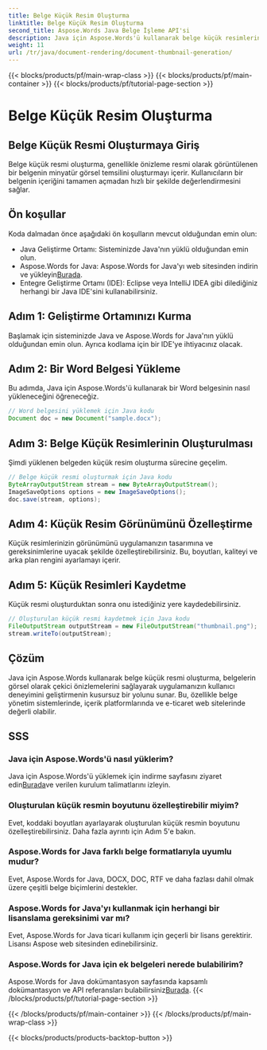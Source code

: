 ```yaml
---
title: Belge Küçük Resim Oluşturma
linktitle: Belge Küçük Resim Oluşturma
second_title: Aspose.Words Java Belge İşleme API'si
description: Java için Aspose.Words'ü kullanarak belge küçük resimlerinin nasıl oluşturulacağını öğrenin. Görsel önizlemelerle kullanıcı deneyimlerini geliştirin.
weight: 11
url: /tr/java/document-rendering/document-thumbnail-generation/
---
```


{{< blocks/products/pf/main-wrap-class >}}
{{< blocks/products/pf/main-container >}}
{{< blocks/products/pf/tutorial-page-section >}}

# Belge Küçük Resim Oluşturma


## Belge Küçük Resmi Oluşturmaya Giriş

Belge küçük resmi oluşturma, genellikle önizleme resmi olarak görüntülenen bir belgenin minyatür görsel temsilini oluşturmayı içerir. Kullanıcıların bir belgenin içeriğini tamamen açmadan hızlı bir şekilde değerlendirmesini sağlar.

## Ön koşullar

Koda dalmadan önce aşağıdaki ön koşulların mevcut olduğundan emin olun:

- Java Geliştirme Ortamı: Sisteminizde Java'nın yüklü olduğundan emin olun.
-  Aspose.Words for Java: Aspose.Words for Java'yı web sitesinden indirin ve yükleyin[Burada](https://releases.aspose.com/words/java/).
- Entegre Geliştirme Ortamı (IDE): Eclipse veya IntelliJ IDEA gibi dilediğiniz herhangi bir Java IDE'sini kullanabilirsiniz.

## Adım 1: Geliştirme Ortamınızı Kurma

Başlamak için sisteminizde Java ve Aspose.Words for Java'nın yüklü olduğundan emin olun. Ayrıca kodlama için bir IDE'ye ihtiyacınız olacak.

## Adım 2: Bir Word Belgesi Yükleme

Bu adımda, Java için Aspose.Words'ü kullanarak bir Word belgesinin nasıl yükleneceğini öğreneceğiz.

```java
// Word belgesini yüklemek için Java kodu
Document doc = new Document("sample.docx");
```

## Adım 3: Belge Küçük Resimlerinin Oluşturulması

Şimdi yüklenen belgeden küçük resim oluşturma sürecine geçelim.

```java
// Belge küçük resmi oluşturmak için Java kodu
ByteArrayOutputStream stream = new ByteArrayOutputStream();
ImageSaveOptions options = new ImageSaveOptions();
doc.save(stream, options);
```

## Adım 4: Küçük Resim Görünümünü Özelleştirme

Küçük resimlerinizin görünümünü uygulamanızın tasarımına ve gereksinimlerine uyacak şekilde özelleştirebilirsiniz. Bu, boyutları, kaliteyi ve arka plan rengini ayarlamayı içerir.

## Adım 5: Küçük Resimleri Kaydetme

Küçük resmi oluşturduktan sonra onu istediğiniz yere kaydedebilirsiniz.

```java
// Oluşturulan küçük resmi kaydetmek için Java kodu
FileOutputStream outputStream = new FileOutputStream("thumbnail.png");
stream.writeTo(outputStream);
```

## Çözüm

Java için Aspose.Words kullanarak belge küçük resmi oluşturma, belgelerin görsel olarak çekici önizlemelerini sağlayarak uygulamanızın kullanıcı deneyimini geliştirmenin kusursuz bir yolunu sunar. Bu, özellikle belge yönetim sistemlerinde, içerik platformlarında ve e-ticaret web sitelerinde değerli olabilir.

## SSS

### Java için Aspose.Words'ü nasıl yüklerim?

Java için Aspose.Words'ü yüklemek için indirme sayfasını ziyaret edin[Burada](https://releases.aspose.com/words/java/)ve verilen kurulum talimatlarını izleyin.

### Oluşturulan küçük resmin boyutunu özelleştirebilir miyim?

Evet, koddaki boyutları ayarlayarak oluşturulan küçük resmin boyutunu özelleştirebilirsiniz. Daha fazla ayrıntı için Adım 5'e bakın.

### Aspose.Words for Java farklı belge formatlarıyla uyumlu mudur?

Evet, Aspose.Words for Java, DOCX, DOC, RTF ve daha fazlası dahil olmak üzere çeşitli belge biçimlerini destekler.

### Aspose.Words for Java'yı kullanmak için herhangi bir lisanslama gereksinimi var mı?

Evet, Aspose.Words for Java ticari kullanım için geçerli bir lisans gerektirir. Lisansı Aspose web sitesinden edinebilirsiniz.

### Aspose.Words for Java için ek belgeleri nerede bulabilirim?

 Aspose.Words for Java dokümantasyon sayfasında kapsamlı dokümantasyon ve API referansları bulabilirsiniz[Burada](https://reference.aspose.com/words/java/).
{{< /blocks/products/pf/tutorial-page-section >}}

{{< /blocks/products/pf/main-container >}}
{{< /blocks/products/pf/main-wrap-class >}}

{{< blocks/products/products-backtop-button >}}
